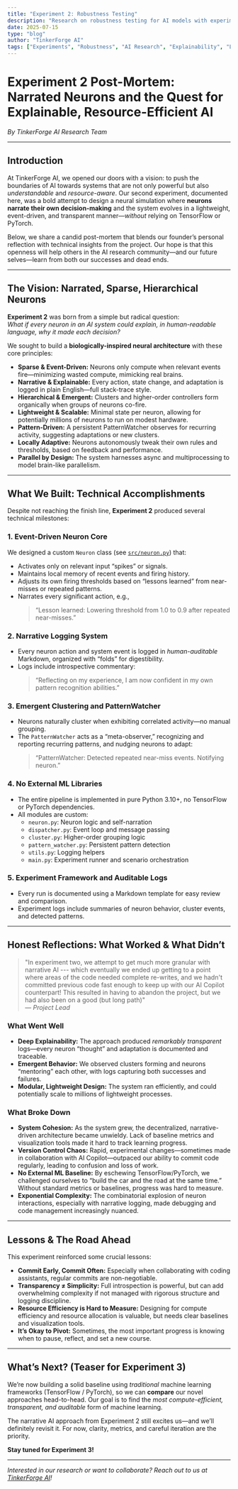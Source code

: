 ```yaml
---
title: "Experiment 2: Robustness Testing"
description: "Research on robustness testing for AI models with experimental setup and results"
date: 2025-07-15
type: "blog"
author: "TinkerForge AI"
tags: ["Experiments", "Robustness", "AI Research", "Explainability", "Lightweight"]
---
```

# Experiment 2 Post-Mortem: Narrated Neurons and the Quest for Explainable, Resource-Efficient AI

*By TinkerForge AI Research Team*

---

## Introduction

At TinkerForge AI, we opened our doors with a vision: to push the boundaries of AI towards systems that are not only powerful but also *understandable* and *resource-aware*. Our second experiment, documented here, was a bold attempt to design a neural simulation where **neurons narrate their own decision-making** and the system evolves in a lightweight, event-driven, and transparent manner—*without* relying on TensorFlow or PyTorch.

Below, we share a candid post-mortem that blends our founder’s personal reflection with technical insights from the project. Our hope is that this openness will help others in the AI research community—and our future selves—learn from both our successes and dead ends.

---

## The Vision: Narrated, Sparse, Hierarchical Neurons

**Experiment 2** was born from a simple but radical question:  
*What if every neuron in an AI system could explain, in human-readable language, why it made each decision?*

We sought to build a **biologically-inspired neural architecture** with these core principles:

- **Sparse & Event-Driven:** Neurons only compute when relevant events fire—minimizing wasted compute, mimicking real brains.
- **Narrative & Explainable:** Every action, state change, and adaptation is logged in plain English—full stack-trace style.
- **Hierarchical & Emergent:** Clusters and higher-order controllers form organically when groups of neurons co-fire.
- **Lightweight & Scalable:** Minimal state per neuron, allowing for potentially millions of neurons to run on modest hardware.
- **Pattern-Driven:** A persistent PatternWatcher observes for recurring activity, suggesting adaptations or new clusters.
- **Locally Adaptive:** Neurons autonomously tweak their own rules and thresholds, based on feedback and performance.
- **Parallel by Design:** The system harnesses async and multiprocessing to model brain-like parallelism.

---

## What We Built: Technical Accomplishments

Despite not reaching the finish line, **Experiment 2** produced several technical milestones:

### 1. **Event-Driven Neuron Core**  
We designed a custom `Neuron` class (see [`src/neuron.py`](https://github.com/TinkerForge-AI/experiment-2-neuron-narration/blob/main/src/neuron.py)) that:
- Activates only on relevant input “spikes” or signals.
- Maintains local memory of recent events and firing history.
- Adjusts its own firing thresholds based on “lessons learned” from near-misses or repeated patterns.
- Narrates every significant action, e.g.,  
  > “Lesson learned: Lowering threshold from 1.0 to 0.9 after repeated near-misses.”

### 2. **Narrative Logging System**
- Every neuron action and system event is logged in *human-auditable* Markdown, organized with “folds” for digestibility.
- Logs include introspective commentary:
  > “Reflecting on my experience, I am now confident in my own pattern recognition abilities.”

### 3. **Emergent Clustering and PatternWatcher**
- Neurons naturally cluster when exhibiting correlated activity—no manual grouping.
- The `PatternWatcher` acts as a “meta-observer,” recognizing and reporting recurring patterns, and nudging neurons to adapt:
  > “PatternWatcher: Detected repeated near-miss events. Notifying neuron.”

### 4. **No External ML Libraries**
- The entire pipeline is implemented in pure Python 3.10+, no TensorFlow or PyTorch dependencies.
- All modules are custom:  
  - `neuron.py`: Neuron logic and self-narration  
  - `dispatcher.py`: Event loop and message passing  
  - `cluster.py`: Higher-order grouping logic  
  - `pattern_watcher.py`: Persistent pattern detection  
  - `utils.py`: Logging helpers  
  - `main.py`: Experiment runner and scenario orchestration

### 5. **Experiment Framework and Auditable Logs**
- Every run is documented using a Markdown template for easy review and comparison.
- Experiment logs include summaries of neuron behavior, cluster events, and detected patterns.

---

## Honest Reflections: What Worked & What Didn’t

> "In experiment two, we attempt to get much more granular with narrative AI --- which eventually we ended up getting to a point where areas of the code needed complete re-writes, and we hadn't committed previous code fast enough to keep up with our AI Copilot counterpart! This resulted in having to abandon the project, but we had also been on a good (but long path)"  
> — *Project Lead*

### **What Went Well**
- **Deep Explainability:** The approach produced *remarkably transparent* logs—every neuron “thought” and adaptation is documented and traceable.
- **Emergent Behavior:** We observed clusters forming and neurons “mentoring” each other, with logs capturing both successes and failures.
- **Modular, Lightweight Design:** The system ran efficiently, and could potentially scale to millions of lightweight processes.

### **What Broke Down**
- **System Cohesion:** As the system grew, the decentralized, narrative-driven architecture became unwieldy. Lack of baseline metrics and visualization tools made it hard to track learning progress.
- **Version Control Chaos:** Rapid, experimental changes—sometimes made in collaboration with AI Copilot—outpaced our ability to commit code regularly, leading to confusion and loss of work.
- **No External ML Baseline:** By eschewing TensorFlow/PyTorch, we challenged ourselves to “build the car and the road at the same time.” Without standard metrics or baselines, progress was hard to measure.
- **Exponential Complexity:** The combinatorial explosion of neuron interactions, especially with narrative logging, made debugging and code management increasingly nuanced.

---

## Lessons & The Road Ahead

This experiment reinforced some crucial lessons:

- **Commit Early, Commit Often:** Especially when collaborating with coding assistants, regular commits are non-negotiable.
- **Transparency ≠ Simplicity:** Full introspection is powerful, but can add overwhelming complexity if not managed with rigorous structure and logging discipline.
- **Resource Efficiency is Hard to Measure:** Designing for compute efficiency and resource allocation is valuable, but needs clear baselines and visualization tools.
- **It’s Okay to Pivot:** Sometimes, the most important progress is knowing when to pause, reflect, and set a new course.

---

## What’s Next? (Teaser for Experiment 3)

We’re now building a solid baseline using *traditional* machine learning frameworks (TensorFlow / PyTorch), so we can **compare** our novel approaches head-to-head. Our goal is to find the *most compute-efficient, transparent, and auditable* form of machine learning.

The narrative AI approach from Experiment 2 still excites us—and we’ll definitely revisit it. For now, clarity, metrics, and careful iteration are the priority.

**Stay tuned for Experiment 3!**

---

*Interested in our research or want to collaborate? Reach out to us at [TinkerForge AI](https://tinkerforge.ai)!*
